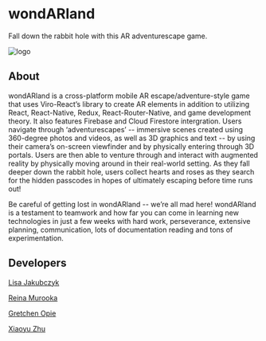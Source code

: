 # wondARland
Fall down the rabbit hole with this AR adventurescape game.

![logo](https://i.imgur.com/AsgJtLn.png)

## About
wondARland is a cross-platform mobile AR escape/adventure-style game that uses Viro-React’s library to create AR elements in addition to utilizing React, React-Native, Redux, React-Router-Native, and game development theory. It also features Firebase and Cloud Firestore intergration. Users navigate through ‘adventurescapes’ -- immersive scenes created using 360-degree photos and videos, as well as 3D graphics and text -- by using their camera’s on-screen viewfinder and by physically entering through 3D portals. Users are then able to venture through and interact with augmented reality by physically moving around in their real-world setting. As they fall deeper down the rabbit hole, users collect hearts and roses as they search for the hidden passcodes in hopes of ultimately escaping before time runs out! 

Be careful of getting lost in wondARland -- we’re all mad here! wondARland is a testament to teamwork and how far you can come in learning new technologies in just a few weeks with hard work, perseverance, extensive planning, communication, lots of documentation reading and tons of experimentation.


## Developers
[Lisa Jakubczyk](www.github.com/lisjak)

[Reina Murooka](www.github.com/murookareina)

[Gretchen Opie](www.github.com/Grtchn)

[Xiaoyu Zhu](www.github.com/@emmazxy)

